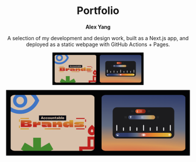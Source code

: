 
<h1 align="center">Portfolio</h1>
<p align="center"><b>Alex Yang</b></p>

<p align="center">A selection of my development and design work, built as a Next.js app, and deployed as a static webpage with GitHub Actions + Pages.</p>

<p align="center">
<a title="Webpage" target="_blank" align="center" href="https://alexya.ng/"><img width="250" align="center" src=".github/images/preview.png"></a>
</p>

![Preview](.github/images/preview.png)

